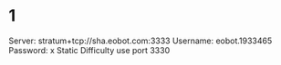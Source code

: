 # 1
Server: stratum+tcp://sha.eobot.com:3333 Username: eobot.1933465 Password: x  Static Difficulty use port 3330 
